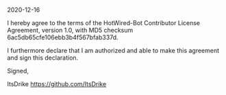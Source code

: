 2020-12-16

I hereby agree to the terms of the HotWired-Bot Contributor License Agreement, version 1.0, with MD5 checksum
6ac5db65cfe106ebb3b4f567bfab337d.

I furthermore declare that I am authorized and able to make this
agreement and sign this declaration.

Signed,

ItsDrike
https://github.com/ItsDrike
